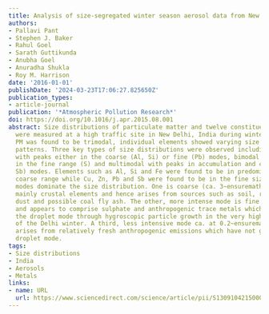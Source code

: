 ```yaml
---
title: Analysis of size-segregated winter season aerosol data from New Delhi, India
authors:
- Pallavi Pant
- Stephen J. Baker
- Rahul Goel
- Sarath Guttikunda
- Anubha Goel
- Anuradha Shukla
- Roy M. Harrison
date: '2016-01-01'
publishDate: '2024-03-23T17:06:27.825650Z'
publication_types:
- article-journal
publication: '*Atmospheric Pollution Research*'
doi: https://doi.org/10.1016/j.apr.2015.08.001
abstract: Size distributions of particulate matter and twelve constituent elements
  were measured at a high traffic site in New Delhi, India during winter 2013. While
  PM was found to be trimodal, individual elements showed varying size distribution
  patterns. Three key types of size distributions were observed including unimodal
  with peaks either in the coarse (Al, Si) or fine (Pb) modes, bimodal with peaks
  in the fine range (S) and multimodal with peaks in accumulation and coarse (Cu,
  Sb) modes. Elements such as Al, Si and Fe were found to be in predominantly in the
  coarse range while Cu, Zn, Pb and Sb were found to be in the fine size range. Two
  modes dominate the size distribution. One is coarse (ca. 3~ensuremathμm) and contains
  mainly crustal elements and hence arises from sources such as soil, road dust, construction
  dust and possible coal fly ash. The other, more intense mode is fine (ca. 0.6~ensuremathμm)
  and appears to comprise sulphate and anthropogenic trace metals which have entered
  the droplet mode through hygroscopic particle growth in the very high humidity conditions
  of the Delhi winter. A third, less intensive mode ca. at 0.2~ensuremathμm probably
  arises from relatively fresh anthropogenic emissions which have not grown into the
  droplet mode.
tags:
- Size distributions
- India
- Aerosols
- Metals
links:
- name: URL
  url: https://www.sciencedirect.com/science/article/pii/S1309104215000392
---
```

